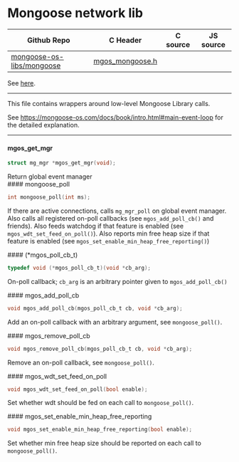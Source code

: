 # Mongoose network lib
| Github Repo | C Header | C source  | JS source |
| ----------- | -------- | --------  | ----------------- |
| [mongoose-os-libs/mongoose](https://github.com/mongoose-os-libs/mongoose) | [mgos_mongoose.h](https://github.com/mongoose-os-libs/mongoose/tree/master/include/mgos_mongoose.h) | &nbsp;  | &nbsp;         |



See [here](https://github.com/cesanta/mongoose).


 ----- 

This file contains wrappers around low-level Mongoose Library calls.

See https://mongoose-os.com/docs/book/intro.html#main-event-loop
for the detailed explanation.
 

 ----- 
#### mgos_get_mgr

```c
struct mg_mgr *mgos_get_mgr(void);
```
<div class="apidescr">
 Return global event manager 
</div>
#### mongoose_poll

```c
int mongoose_poll(int ms);
```
<div class="apidescr">

If there are active connections, calls `mg_mgr_poll` on global event
manager. Also calls all registered on-poll callbacks (see
`mgos_add_poll_cb()` and friends). Also feeds watchdog if that feature is
enabled (see `mgos_wdt_set_feed_on_poll()`). Also reports min free heap size
if that feature is enabled (see `mgos_set_enable_min_heap_free_reporting()`)
 
</div>
#### (*mgos_poll_cb_t)

```c
typedef void (*mgos_poll_cb_t)(void *cb_arg);
```
<div class="apidescr">

On-poll callback; `cb_arg` is an arbitrary pointer given to
`mgos_add_poll_cb()`
 
</div>
#### mgos_add_poll_cb

```c
void mgos_add_poll_cb(mgos_poll_cb_t cb, void *cb_arg);
```
<div class="apidescr">

Add an on-poll callback with an arbitrary argument, see `mongoose_poll()`.
 
</div>
#### mgos_remove_poll_cb

```c
void mgos_remove_poll_cb(mgos_poll_cb_t cb, void *cb_arg);
```
<div class="apidescr">

Remove an on-poll callback, see `mongoose_poll()`.
 
</div>
#### mgos_wdt_set_feed_on_poll

```c
void mgos_wdt_set_feed_on_poll(bool enable);
```
<div class="apidescr">

Set whether wdt should be fed on each call to `mongoose_poll()`.
 
</div>
#### mgos_set_enable_min_heap_free_reporting

```c
void mgos_set_enable_min_heap_free_reporting(bool enable);
```
<div class="apidescr">

Set whether min free heap size should be reported on each call to
`mongoose_poll()`.
 
</div>
